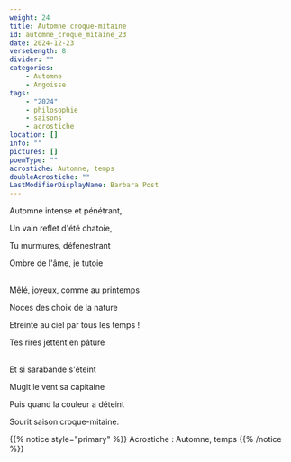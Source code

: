 ```yaml
---
weight: 24
title: Automne croque-mitaine
id: automne_croque_mitaine_23
date: 2024-12-23
verseLength: 8
divider: ""
categories:
    - Automne
    - Angoisse
tags:
    - "2024"
    - philosophie
    - saisons
    - acrostiche
location: []
info: ""
pictures: []
poemType: ""
acrostiche: Automne, temps
doubleAcrostiche: ""
LastModifierDisplayName: Barbara Post
---
```

Automne intense et pénétrant,

Un vain reflet d'été chatoie,

Tu murmures, défenestrant

Ombre de l'âme, je tutoie

 \
Mêlé, joyeux, comme au printemps

Noces des choix de la nature

Etreinte au ciel par tous les temps !

Tes rires jettent en pâture

 \
Et si sarabande s'éteint

Mugit le vent sa capitaine

Puis quand la couleur a déteint

Sourit saison croque-mitaine.

<!-- FM:Snippet:Start data:{"id":"_simpleNotice","fields":[{"name":"content","value":"Acrostiche : Automne, temps"}]} -->
{{% notice style="primary" %}}
Acrostiche : Automne, temps
{{% /notice %}}
<!-- FM:Snippet:End -->